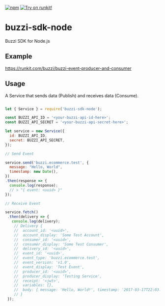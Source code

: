 [![npm](https://img.shields.io/npm/v/buzzi-sdk-node.svg)](https://npmjs.com/package/buzzi-sdk-node) [![Try on runkit!](https://badge.runkitcdn.com/buzzi-sdk-node.svg)](https://npm.runkit.com/buzzi-sdk-node)

# buzzi-sdk-node
Buzzi SDK for Node.js

## Example

https://runkit.com/buzzi/buzzi-event-producer-and-consumer

## Usage

A Service that sends data (Publish) and receives data (Consume).


```javascript

let { Service } = require('buzzi-sdk-node');

const BUZZI_API_ID = '<your-buzzi-api-id-here>';
const BUZZI_API_SECRET = '<your-buzzi-api-secret-here>';

let service = new Service({
  id: BUZZI_API_ID,
  secret: BUZZI_API_SECRET,
});

// Send Event

service.send('buzzi.ecommerce.test', {
  message: "Hello, World",
  timestamp: new Date(),
})
.then(response => {
  console.log(response);
  // > "{ event: <uuid> }"
});

// Receive Event

service.fetch()
 .then(delivery => {
   console.log(delivery);
    // Delivery {
    //  account_id: '<uuid>',
    //  account_display: 'Some Test Account',
    //  consumer_id: '<uuid>',
    //  consumer_display: 'Some Test Consumer',
    //  delivery_id: '<uuid>',
    //  event_id: '<uuid>',
    //  event_type: 'buzzi.ecommerce.test',
    //  event_version: 'v1.0',
    //  event_display: 'Test Event',
    //  producer_id: '<uuid>',
    //  producer_display: 'Testing Service',
    //  receipt: '<jwt>',
    //  variables: {},
    //  body: { message: 'Hello, World!', timestamp: '2017-03-17T22:03:03.386Z' }
    // }
 });

```
